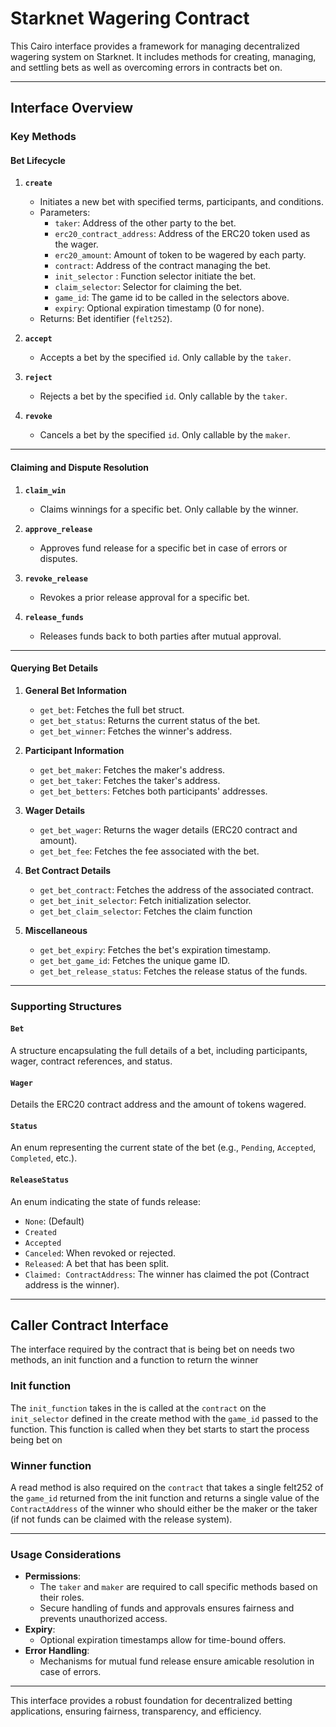 # Starknet Wagering Contract

This Cairo interface provides a framework for managing decentralized wagering system on Starknet. It includes methods for creating, managing, and settling bets as well as overcoming errors in contracts bet on.

---

## **Interface Overview**

### **Key Methods**

#### **Bet Lifecycle**

1. **`create`**

   - Initiates a new bet with specified terms, participants, and conditions.
   - Parameters:
     - `taker`: Address of the other party to the bet.
     - `erc20_contract_address`: Address of the ERC20 token used as the wager.
     - `erc20_amount`: Amount of token to be wagered by each party.
     - `contract`: Address of the contract managing the bet.
     - `init_selector` : Function selector initiate the bet.
     - `claim_selector`: Selector for claiming the bet.
     - `game_id`: The game id to be called in the selectors above.
     - `expiry`: Optional expiration timestamp (0 for none).
   - Returns: Bet identifier (`felt252`).

2. **`accept`**

   - Accepts a bet by the specified `id`. Only callable by the `taker`.

3. **`reject`**

   - Rejects a bet by the specified `id`. Only callable by the `taker`.

4. **`revoke`**
   - Cancels a bet by the specified `id`. Only callable by the `maker`.

---

#### **Claiming and Dispute Resolution**

1. **`claim_win`**

   - Claims winnings for a specific bet. Only callable by the winner.

2. **`approve_release`**

   - Approves fund release for a specific bet in case of errors or disputes.

3. **`revoke_release`**

   - Revokes a prior release approval for a specific bet.

4. **`release_funds`**
   - Releases funds back to both parties after mutual approval.

---

#### **Querying Bet Details**

1. **General Bet Information**

   - `get_bet`: Fetches the full bet struct.
   - `get_bet_status`: Returns the current status of the bet.
   - `get_bet_winner`: Fetches the winner's address.

2. **Participant Information**

   - `get_bet_maker`: Fetches the maker's address.
   - `get_bet_taker`: Fetches the taker's address.
   - `get_bet_betters`: Fetches both participants' addresses.

3. **Wager Details**

   - `get_bet_wager`: Returns the wager details (ERC20 contract and amount).
   - `get_bet_fee`: Fetches the fee associated with the bet.

4. **Bet Contract Details**

   - `get_bet_contract`: Fetches the address of the associated contract.
   - `get_bet_init_selector`: Fetch initialization selector.
   - `get_bet_claim_selector`: Fetches the claim function

5. **Miscellaneous**
   - `get_bet_expiry`: Fetches the bet's expiration timestamp.
   - `get_bet_game_id`: Fetches the unique game ID.
   - `get_bet_release_status`: Fetches the release status of the funds.

---

### **Supporting Structures**

#### **`Bet`**

A structure encapsulating the full details of a bet, including participants, wager, contract references, and status.

#### **`Wager`**

Details the ERC20 contract address and the amount of tokens wagered.

#### **`Status`**

An enum representing the current state of the bet (e.g., `Pending`, `Accepted`, `Completed`, etc.).

#### **`ReleaseStatus`**

An enum indicating the state of funds release:

- `None`: (Default)
- `Created`
- `Accepted`
- `Canceled`: When revoked or rejected.
- `Released`: A bet that has been split.
- `Claimed: ContractAddress`: The winner has claimed the pot (Contract address is the winner).

---

## Caller Contract Interface

The interface required by the contract that is being bet on needs two methods, an init function and a function to return the winner

### Init function

The `init_function` takes in the is called at the `contract` on the `init_selector` defined in the create method with the `game_id` passed to the function. This function is called when they bet starts to start the process being bet on

### Winner function

A read method is also required on the `contract` that takes a single felt252 of the `game_id` returned from the init function and returns a single value of the `ContractAddress` of the winner who should either be the maker or the taker (if not funds can be claimed with the release system).

---

### **Usage Considerations**

- **Permissions**:
  - The `taker` and `maker` are required to call specific methods based on their roles.
  - Secure handling of funds and approvals ensures fairness and prevents unauthorized access.
- **Expiry**:
  - Optional expiration timestamps allow for time-bound offers.
- **Error Handling**:
  - Mechanisms for mutual fund release ensure amicable resolution in case of errors.

---

This interface provides a robust foundation for decentralized betting applications, ensuring fairness, transparency, and efficiency.
